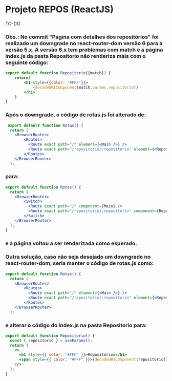 # Projeto REPOS (ReactJS)

TO-DO

### Obs.: No commit "Página com detalhes dos repositórios" foi realizado um downgrade no react-router-dom versão 6 para a versão 5.x. A versão 6.x tem problemas com match e a página index.js da pasta Repositorio não renderiza mais com o seguinte código:

```jsx
export default function Repositorio({match}) {
    return(
        <h1 style={{color: '#FFF'}}>
            {decodeURIComponent(match.params.repositorio)}
        </h1>
    )
}
```

### Após o downgrade, o código de rotas.js foi alterado de:

```jsx
 export default function Rotas() {
  return (
    <BrowserRouter>
        <Routes>
          <Route exact path="/" element={<Main />} />
          <Route exact path="/repositorio/:repositorio" element={<Repositorio />} />
        </Routes>
    </BrowserRouter>
  );
```

### para:

```jsx
export default function Rotas() {
  return (
    <BrowserRouter>
        <Switch>
          <Route exact path="/" component={Main} />
          <Route exact path="/repositorio/:repositorio" component={Repositorio} />
        </Switch>
    </BrowserRouter>
  );
}
```

### e a página voltou a ser renderizada como esperado.


### Outra solução, caso não seja desejado um downgrade no react-router-dom, seria manter o código de rotas.js como: 

```jsx
export default function Rotas() {
  return (
    <BrowserRouter>
        <Routes>
          <Route exact path="/" element={<Main />} />
          <Route exact path="/repositorio/:repositorio" element={<Repositorio />} />
        </Routes>
    </BrowserRouter>
  );
```

### e alterar o código do index.js na pasta Repositorio para:

```jsx
export default function Repositorio() {
  const { repositorio } = useParams();
  return (
    <>
      <h1 style={{ color: "#FFF" }}>Repositórios</h1>
      <span style={{ color: "#FFF" }}>{decodeURIComponent(repositorio)}</span>
    </>
  );
}
```
